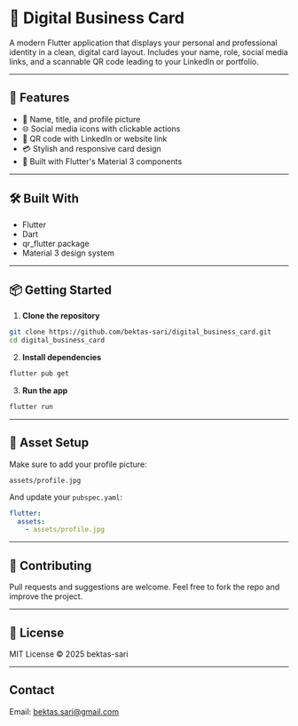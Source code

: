 # 💼 Digital Business Card

A modern Flutter application that displays your personal and professional identity in a clean, digital card layout. 
Includes your name, role, social media links, and a scannable QR code leading to your LinkedIn or portfolio.

---

## 🚀 Features

- 👤 Name, title, and profile picture  
- 🌐 Social media icons with clickable actions  
- 🔲 QR code with LinkedIn or website link  
- 💳 Stylish and responsive card design  
- 📱 Built with Flutter's Material 3 components

---

## 🛠 Built With

- Flutter  
- Dart  
- qr_flutter package  
- Material 3 design system

---

## 📦 Getting Started

1. **Clone the repository**

```bash
git clone https://github.com/bektas-sari/digital_business_card.git
cd digital_business_card
```

2. **Install dependencies**

```bash
flutter pub get
```

3. **Run the app**

```bash
flutter run
```

---

## 📁 Asset Setup

Make sure to add your profile picture:

```
assets/profile.jpg
```

And update your `pubspec.yaml`:

```yaml
flutter:
  assets:
    - assets/profile.jpg
```

---

## 🤝 Contributing

Pull requests and suggestions are welcome. Feel free to fork the repo and improve the project.

---

## 📄 License

MIT License © 2025 bektas-sari

---

## Contact

Email: bektas.sari@gmail.com
